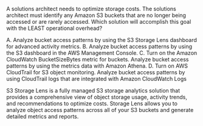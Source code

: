 A solutions architect needs to optimize storage costs. The solutions architect must identify any Amazon S3 buckets that are no longer being accessed or are rarely accessed. Which solution will accomplish this goal with the LEAST operational overhead? 

A. Analyze bucket access patterns by using the S3 Storage Lens dashboard for advanced activity metrics. 
B. Analyze bucket access patterns by using the S3 dashboard in the AWS Management Console. 
C. Turn on the Amazon CloudWatch BucketSizeBytes metric for buckets. Analyze bucket access patterns by using the metrics data with Amazon Athena. 
D. Turn on AWS CloudTrail for S3 object monitoring. Analyze bucket access patterns by using CloudTrail logs that are integrated with Amazon CloudWatch Logs

S3 Storage Lens is a fully managed S3 storage analytics solution that provides a comprehensive view of object storage usage, activity trends, and recommendations to optimize costs. Storage Lens allows you to analyze object access patterns across all of your S3 buckets and generate detailed metrics and reports.